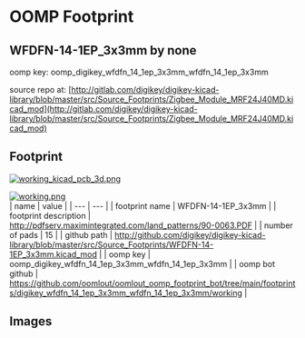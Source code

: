 # OOMP Footprint  
## WFDFN-14-1EP_3x3mm  by none  
  
oomp key: oomp_digikey_wfdfn_14_1ep_3x3mm_wfdfn_14_1ep_3x3mm  
  
source repo at: [http://gitlab.com/digikey/digikey-kicad-library/blob/master/src/Source_Footprints/Zigbee_Module_MRF24J40MD.kicad_mod](http://gitlab.com/digikey/digikey-kicad-library/blob/master/src/Source_Footprints/Zigbee_Module_MRF24J40MD.kicad_mod)  
## Footprint  
  
[![working_kicad_pcb_3d.png](working_kicad_pcb_3d_600.png)](working_kicad_pcb_3d.png)  
  
[![working.png](working_600.png)](working.png)  
| name | value | 
| --- | --- | 
| footprint name | WFDFN-14-1EP_3x3mm | 
| footprint description | http://pdfserv.maximintegrated.com/land_patterns/90-0063.PDF | 
| number of pads | 15 | 
| github path | http://github.com/digikey/digikey-kicad-library/blob/master/src/Source_Footprints/WFDFN-14-1EP_3x3mm.kicad_mod | 
| oomp key | oomp_digikey_wfdfn_14_1ep_3x3mm_wfdfn_14_1ep_3x3mm | 
| oomp bot github | https://github.com/oomlout/oomlout_oomp_footprint_bot/tree/main/footprints/digikey_wfdfn_14_1ep_3x3mm_wfdfn_14_1ep_3x3mm/working | 
## Images  
